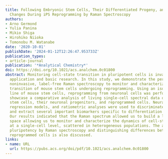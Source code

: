 ```yaml
---
title: Following Embryonic Stem Cells, Their Differentiated Progeny, and Cell-State
  Changes During iPS Reprogramming by Raman Spectroscopy
authors:
- Arno Germond
- Yulia Panina
- Mikio Shiga
- Hirohiko Niioka
- Tomonobu M. Watanabe
date: '2020-10-01'
publishDate: '2024-01-12T12:26:47.953733Z'
publication_types:
- article-journal
publication: '*Analytical Chemistry*'
doi: https://doi.org/10.1021/acs.analchem.0c01800
abstract: Monitoring cell-state transition in pluripotent cells is invaluable for
  application and basic research. In this study, we demonstrate the pertinence of
  noninvasive, label-free Raman spectroscopy to monitor and characterize the cell-state
  transition of mouse stem cells undergoing reprogramming. Using an isogenic cell
  line of mouse stem cells, reprogramming from neuronal cells was performed, and we
  showcase a comparative analysis of living single-cell spectral data of the original
  stem cells, their neuronal progenitors, and reprogrammed cells. Neural network,
  regression models, and ratiometric analyses were used to discriminate the cell states
  and extract several important biomarkers specific to differentiation or reprogramming.
  Our results indicated that the Raman spectrum allowed us to build a low-dimensional
  space allowing us to monitor and characterize the dynamics of cell-state transition
  at a single-cell level, scattered in heterogeneous populations. The ability of monitoring
  pluripotency by Raman spectroscopy and distinguishing differences between ES and
  reprogrammed cells is also discussed.
links:
- name: URL
  url: https://pubs.acs.org/doi/pdf/10.1021/acs.analchem.0c01800
---
```

